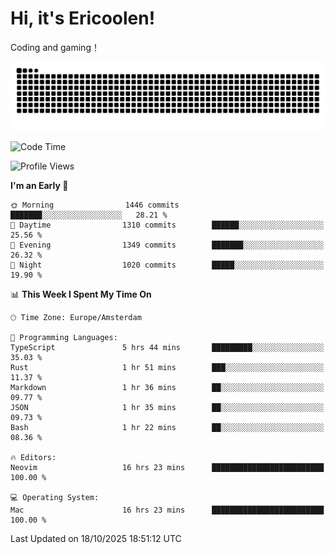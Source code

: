 # Hi, it's Ericoolen!
Coding and gaming！

<picture>
  <source media="(prefers-color-scheme: dark)" srcset="https://raw.githubusercontent.com/Eric-Song-Nop/Eric-Song-Nop/output/github-contribution-grid-snake-dark.svg">
  <source media="(prefers-color-scheme: light)" srcset="https://raw.githubusercontent.com/Eric-Song-Nop/Eric-Song-Nop/output/github-contribution-grid-snake.svg">
  <img alt="github contribution grid snake animation" src="https://raw.githubusercontent.com/Eric-Song-Nop/Eric-Song-Nop/output/github-contribution-grid-snake.svg">
</picture>

<!--START_SECTION:waka-->
![Code Time](http://img.shields.io/badge/Code%20Time-1%2C957%20hrs%2022%20mins-blue)

![Profile Views](http://img.shields.io/badge/Profile%20Views-0-blue)

**I'm an Early 🐤** 

```text
🌞 Morning                1446 commits        ███████░░░░░░░░░░░░░░░░░░   28.21 % 
🌆 Daytime                1310 commits        ██████░░░░░░░░░░░░░░░░░░░   25.56 % 
🌃 Evening                1349 commits        ███████░░░░░░░░░░░░░░░░░░   26.32 % 
🌙 Night                  1020 commits        █████░░░░░░░░░░░░░░░░░░░░   19.90 % 
```


📊 **This Week I Spent My Time On** 

```text
🕑︎ Time Zone: Europe/Amsterdam

💬 Programming Languages: 
TypeScript               5 hrs 44 mins       █████████░░░░░░░░░░░░░░░░   35.03 % 
Rust                     1 hr 51 mins        ███░░░░░░░░░░░░░░░░░░░░░░   11.37 % 
Markdown                 1 hr 36 mins        ██░░░░░░░░░░░░░░░░░░░░░░░   09.77 % 
JSON                     1 hr 35 mins        ██░░░░░░░░░░░░░░░░░░░░░░░   09.73 % 
Bash                     1 hr 22 mins        ██░░░░░░░░░░░░░░░░░░░░░░░   08.36 % 

🔥 Editors: 
Neovim                   16 hrs 23 mins      █████████████████████████   100.00 % 

💻 Operating System: 
Mac                      16 hrs 23 mins      █████████████████████████   100.00 % 
```


 Last Updated on 18/10/2025 18:51:12 UTC
<!--END_SECTION:waka-->
